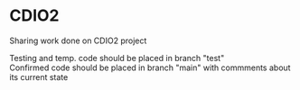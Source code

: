 # CDIO2
Sharing work done on CDIO2 project

Testing and temp. code should be placed in branch "test" <br /> 
Confirmed code should be placed in branch "main" with commments about its current state <br /> 


